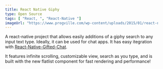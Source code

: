 ```yaml
---
title: React Native Giphy
type: Open Source
tags: [ "React, ", "React-Native "]
imageUrl: "https://www.progville.com/wp-content/uploads/2015/01/react-native-ios-javascript.jpg"
---
```

A react-native project that allows easily additions of a giphy search to any input text type. Ideally, it can be used for chat apps. It has easy itegration with [React-Native-Gifted-Chat](https://github.com/FaridSafi/react-native-gifted-chat).

It features infinite scrolling, customizable view, search as you type, and is built with the new flatlist component for fast rendering and performance!
